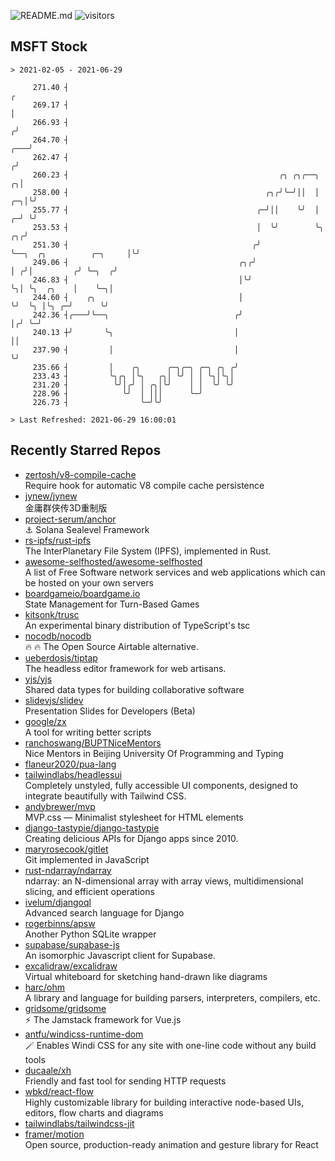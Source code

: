 ![README.md](https://github.com/Gerhut/Gerhut/workflows/README.md/badge.svg)
![visitors](https://visitors.vercel.app/Gerhut/Gerhut?token=8cf69d1f6813d272ef062726b6070c9be4ff72038cfe5a7ded7384a8da65d866)

## MSFT Stock

```
> 2021-02-05 - 2021-06-29

     271.40 ┤                                                                                                  ╭ 
     269.17 ┤                                                                                                  │ 
     266.93 ┤                                                                                                 ╭╯ 
     264.70 ┤                                                                                             ╭───╯  
     262.47 ┤                                                                                            ╭╯      
     260.23 ┤                                               ╭╮ ╭╮╭──╮                                  ╭╮│       
     258.00 ┤                                            ╭╮╭╯╰─╯││  │                               ╭─╮│╰╯       
     255.77 ┤                                          ╭─╯││    ╰╯  │                             ╭─╯ ╰╯         
     253.53 ┤                                          │  ╰╯        ╰╮                         ╭╮╭╯              
     251.30 ┤                                         ╭╯             ╰──╮  ╭╮          ╭─╮     │╰╯               
     249.06 ┤                                      ╭╮╭╯                 │ ╭╯│         ╭╯ ╰─╮  ╭╯                 
     246.83 ┤                                      │╰╯                  ╰╮│ ╰╮  ╭╮    │    ╰─╮│                  
     244.60 ┤    ╭╮                                │                     ╰╯  ╰╮ │╰╮ ╭─╯      ╰╯                  
     242.36 ┤╭───╯╰──╮                            ╭╯                          │╭╯ ╰─╯                            
     240.13 ┼╯       ╰╮                           │                           ││                                 
     237.90 ┤         │                           │                           ╰╯                                 
     235.66 ┤         │    ╭╮      ╭─╮╭─╮ ╭─╮ ╭╮ ╭╯                                                              
     233.43 ┤         ╰╮╭╮ │╰╮   ╭╮│ ╰╯ │ │ ╰╮│╰╮│                                                               
     231.20 ┤          ╰╯│╭╯ │ ╭╮│╰╯    │ │  ╰╯ ╰╯                                                               
     228.96 ┤            ╰╯  │ │││      ╰─╯                                                                      
     226.73 ┤                ╰─╯╰╯                                                                               

> Last Refreshed: 2021-06-29 16:00:01
```

## Recently Starred Repos

- [zertosh/v8-compile-cache](https://github.com/zertosh/v8-compile-cache)  
  Require hook for automatic V8 compile cache persistence
- [jynew/jynew](https://github.com/jynew/jynew)  
  金庸群侠传3D重制版
- [project-serum/anchor](https://github.com/project-serum/anchor)  
  ⚓ Solana Sealevel Framework
- [rs-ipfs/rust-ipfs](https://github.com/rs-ipfs/rust-ipfs)  
  The InterPlanetary File System (IPFS), implemented in Rust.
- [awesome-selfhosted/awesome-selfhosted](https://github.com/awesome-selfhosted/awesome-selfhosted)  
  A list of Free Software network services and web applications which can be hosted on your own servers
- [boardgameio/boardgame.io](https://github.com/boardgameio/boardgame.io)  
  State Management for Turn-Based Games
- [kitsonk/trusc](https://github.com/kitsonk/trusc)  
  An experimental binary distribution of TypeScript's tsc
- [nocodb/nocodb](https://github.com/nocodb/nocodb)  
  🔥 🔥  The Open Source Airtable alternative. 
- [ueberdosis/tiptap](https://github.com/ueberdosis/tiptap)  
  The headless editor framework for web artisans.
- [yjs/yjs](https://github.com/yjs/yjs)  
  Shared data types for building collaborative software
- [slidevjs/slidev](https://github.com/slidevjs/slidev)  
  Presentation Slides for Developers (Beta)
- [google/zx](https://github.com/google/zx)  
  A tool for writing better scripts
- [ranchoswang/BUPTNiceMentors](https://github.com/ranchoswang/BUPTNiceMentors)  
  Nice Mentors in Beijing University Of Programming and Typing 
- [flaneur2020/pua-lang](https://github.com/flaneur2020/pua-lang)  
- [tailwindlabs/headlessui](https://github.com/tailwindlabs/headlessui)  
  Completely unstyled, fully accessible UI components, designed to integrate beautifully with Tailwind CSS.
- [andybrewer/mvp](https://github.com/andybrewer/mvp)  
  MVP.css — Minimalist stylesheet for HTML elements
- [django-tastypie/django-tastypie](https://github.com/django-tastypie/django-tastypie)  
  Creating delicious APIs for Django apps since 2010.
- [maryrosecook/gitlet](https://github.com/maryrosecook/gitlet)  
  Git implemented in JavaScript
- [rust-ndarray/ndarray](https://github.com/rust-ndarray/ndarray)  
  ndarray: an N-dimensional array with array views, multidimensional slicing, and efficient operations
- [ivelum/djangoql](https://github.com/ivelum/djangoql)  
  Advanced search language for Django
- [rogerbinns/apsw](https://github.com/rogerbinns/apsw)  
  Another Python SQLite wrapper
- [supabase/supabase-js](https://github.com/supabase/supabase-js)  
  An isomorphic Javascript client for Supabase.
- [excalidraw/excalidraw](https://github.com/excalidraw/excalidraw)  
  Virtual whiteboard for sketching hand-drawn like diagrams
- [harc/ohm](https://github.com/harc/ohm)  
  A library and language for building parsers, interpreters, compilers, etc.
- [gridsome/gridsome](https://github.com/gridsome/gridsome)  
  ⚡️ The Jamstack framework for Vue.js
- [antfu/windicss-runtime-dom](https://github.com/antfu/windicss-runtime-dom)  
  🪄 Enables Windi CSS for any site with one-line code without any build tools 
- [ducaale/xh](https://github.com/ducaale/xh)  
  Friendly and fast tool for sending HTTP requests
- [wbkd/react-flow](https://github.com/wbkd/react-flow)  
  Highly customizable library for building interactive node-based UIs, editors, flow charts and diagrams 
- [tailwindlabs/tailwindcss-jit](https://github.com/tailwindlabs/tailwindcss-jit)  
- [framer/motion](https://github.com/framer/motion)  
  Open source, production-ready animation and gesture library for React
